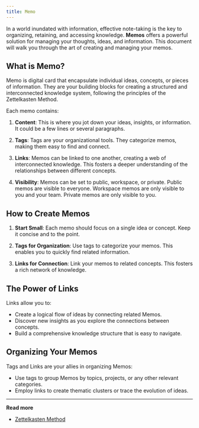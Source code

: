```yaml
---
title: Memo
---
```


In a world inundated with information, effective note-taking is the key to organizing, retaining, and accessing knowledge. **Memos** offers a powerful solution for managing your thoughts, ideas, and information. This document will walk you through the art of creating and managing your memos.

## What is Memo?

Memo is digital card that encapsulate individual ideas, concepts, or pieces of information. They are your building blocks for creating a structured and interconnected knowledge system, following the principles of the Zettelkasten Method.

Each memo contains:

1. **Content**: This is where you jot down your ideas, insights, or information. It could be a few lines or several paragraphs.

2. **Tags**: Tags are your organizational tools. They categorize memos, making them easy to find and connect.

3. **Links**: Memos can be linked to one another, creating a web of interconnected knowledge. This fosters a deeper understanding of the relationships between different concepts.

4. **Visibility**: Memos can be set to public, workspace, or private. Public memos are visible to everyone. Workspace memos are only visible to you and your team. Private memos are only visible to you.

## How to Create Memos

1. **Start Small**: Each memo should focus on a single idea or concept. Keep it concise and to the point.

2. **Tags for Organization**: Use tags to categorize your memos. This enables you to quickly find related information.

3. **Links for Connection**: Link your memos to related concepts. This fosters a rich network of knowledge.

## The Power of Links

Links allow you to:

- Create a logical flow of ideas by connecting related Memos.
- Discover new insights as you explore the connections between concepts.
- Build a comprehensive knowledge structure that is easy to navigate.

## Organizing Your Memos

Tags and Links are your allies in organizing Memos:

- Use tags to group Memos by topics, projects, or any other relevant categories.
- Employ links to create thematic clusters or trace the evolution of ideas.

---

**Read more**

- [Zettelkasten Method](https://zettelkasten.de/posts/overview/)
